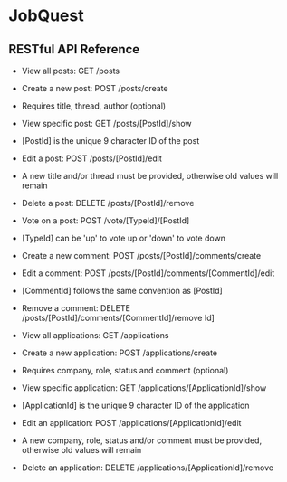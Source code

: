 # JobQuest

 ## RESTful API Reference

* View all posts: GET /posts
* Create a new post: POST /posts/create
 * Requires title, thread, author (optional) 
* View specific post: GET /posts/[PostId]/show
 * [PostId] is the unique 9 character ID of the post
* Edit a post: POST /posts/[PostId]/edit
 * A new title and/or thread must be provided, otherwise old values will remain
* Delete a post: DELETE /posts/[PostId]/remove
* Vote on a post: POST /vote/[TypeId]/[PostId]
 * [TypeId] can be 'up' to vote up or 'down' to vote down

* Create a new comment: POST /posts/[PostId]/comments/create
* Edit a comment: POST /posts/[PostId]/comments/[CommentId]/edit
 * [CommentId] follows the same convention as [PostId]
* Remove a comment: DELETE /posts/[PostId]/comments/[CommentId]/remove
Id]

* View all applications: GET /applications
* Create a new application: POST /applications/create
 * Requires company, role, status and comment (optional) 
* View specific application: GET /applications/[ApplicationId]/show
 * [ApplicationId] is the unique 9 character ID of the application
* Edit an application: POST /applications/[ApplicationId]/edit
 * A new company, role, status and/or comment must be provided, otherwise old values will remain
* Delete an application: DELETE /applications/[ApplicationId]/remove

